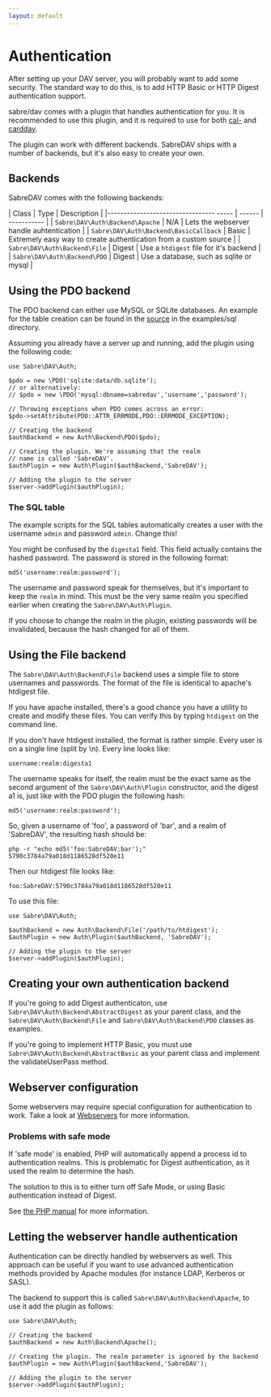 ```yaml
---
layout: default
---
```


Authentication
==============

After setting up your DAV server, you will probably want to add some security.
The standard way to do this, is to add HTTP Basic or HTTP Digest authentication
support.

sabre/dav comes with a plugin that handles authentication for you. It is
recommended to use this plugin, and it is required to use for both
[cal-](dav/caldav) and [carddav](dav/carddav).

The plugin can work with different backends. SabreDAV ships with a number of
backends, but it's also easy to create your own.

Backends
--------

SabreDAV comes with the following backends:

| Class                                  | Type   | Description |
|--------------------------------- ----- | ------ | ----------- |
| `Sabre\DAV\Auth\Backend\Apache`        | N/A    | Lets the webserver handle auhtentication |
| `Sabre\DAV\Auth\Backend\BasicCallback` | Basic  | Extremely easy way to create authentication from a custom source |
| `Sabre\DAV\Auth\Backend\File`          | Digest | Use a `htdigest` file for it's backend |
| `Sabre\DAV\Auth\Backend\PDO`           | Digest | Use a database, such as sqlite or mysql |

Using the PDO backend
---------------------

The PDO backend can either use MySQL or SQLite databases. An example for the
table creation can be found in the [source][1] in the examples/sql directory.

Assuming you already have a server up and running, add the plugin using the
following code:

    use Sabre\DAV\Auth;

    $pdo = new \PDO('sqlite:data/db.sqlite');
    // or alternatively:
    // $pdo = new \PDO('mysql:dbname=sabredav','username','password');

    // Throwing exceptions when PDO comes across an error:
    $pdo->setAttribute(PDO::ATTR_ERRMODE,PDO::ERRMODE_EXCEPTION);

    // Creating the backend
    $authBackend = new Auth\Backend\PDO($pdo);

    // Creating the plugin. We're assuming that the realm
    // name is called 'SabreDAV'.
    $authPlugin = new Auth\Plugin($authBackend,'SabreDAV');

    // Adding the plugin to the server
    $server->addPlugin($authPlugin);

### The SQL table

The example scripts for the SQL tables automatically creates a user with the
username `admin` and password `admin`. Change this!

You might be confused by the `digesta1` field. This field actually contains
the hashed password. The password is stored in the following format:

    md5('username:realm:password');

The username and password speak for themselves, but it's important to keep
the `realm` in mind. This must be the very same realm you specified earlier
when creating the `Sabre\DAV\Auth\Plugin`.

If you choose to change the realm in the plugin, existing passwords will be
invalidated, because the hash changed for all of them.

Using the File backend
----------------------

The `Sabre\DAV\Auth\Backend\File` backend uses a simple file to store
usernames and passwords. The format of the file is identical to apache's
htdigest file.

If you have apache installed, there's a good chance you have a utility
to create and modify these files. You can verify this by typing `htdigest`
on the command line.

If you don't have htdigest installed, the format is rather simple.
Every user is on a single line (split by \n). Every line looks like:

    username:realm:digesta1

The username speaks for itself, the realm must be the exact same as the second
argument of the `Sabre\DAV\Auth\Plugin` constructor, and the digest a1 is,
just like with the PDO plugin the following hash:

    md5('username:realm:password');

So, given a username of 'foo', a password of 'bar', and a realm of 'SabreDAV',
the resulting hash should be:

    php -r "echo md5('foo:SabreDAV:bar');" 
    5790c3784a79a018d1186528df520e11

Then our htdigest file looks like:

    foo:SabreDAV:5790c3784a79a018d1186528df520e11

To use this file:

    use Sabre\DAV\Auth;

    $authBackend = new Auth\Backend\File('/path/to/htdigest');
    $authPlugin = new Auth\Plugin($authBackend, 'SabreDAV');

    // Adding the plugin to the server
    $server->addPlugin($authPlugin);

Creating your own authentication backend
----------------------------------------

If you're going to add Digest authenticaton, use
`Sabre\DAV\Auth\Backend\AbstractDigest` as your parent class, and the
`Sabre\DAV\Auth\Backend\File` and `Sabre\DAV\Auth\Backend\PDO`
classes as examples.

If you're going to implement HTTP Basic, you must use
`Sabre\DAV\Auth\Backend\AbstractBasic` as your parent class and implement the
validateUserPass method.

Webserver configuration
-----------------------

Some webservers may require special configuration for authentication to work.
Take a look at [Webservers](dav/webservers) for more information. 

### Problems with safe mode

If 'safe mode' is enabled, PHP will automatically append a process id to authentication realms. This is problematic for Digest authentication, as it used the realm to determine the hash.

The solution to this is to either turn off Safe Mode, or using Basic authentication instead of Digest.

See [the PHP manual][2] for more information.

Letting the webserver handle authentication
-------------------------------------------

Authentication can be directly handled by webservers as well. This approach
can be useful if you want to use advanced authentication methods provided by
Apache modules (for instance LDAP, Kerberos or SASL).

The backend to support this is called `Sabre\DAV\Auth\Backend\Apache`, to use
it add the plugin as follows:

    use Sabre\DAV\Auth;

    // Creating the backend
    $authBackend = new Auth\Backend\Apache();

    // Creating the plugin. The realm parameter is ignored by the backend
    $authPlugin = new Auth\Plugin($authBackend,'SabreDAV');

    // Adding the plugin to the server
    $server->addPlugin($authPlugin);

[1]: https://github.com/fruux/sabre-dav/tree/master/examples/sql
[2]: http://php.net/manual/en/features.http-auth.php
